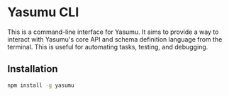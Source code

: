 # Yasumu CLI

This is a command-line interface for Yasumu. It aims to provide a way to interact with Yasumu's core API and schema definition language from the terminal. This is useful for automating tasks, testing, and debugging.

## Installation

```bash
npm install -g yasumu
```

